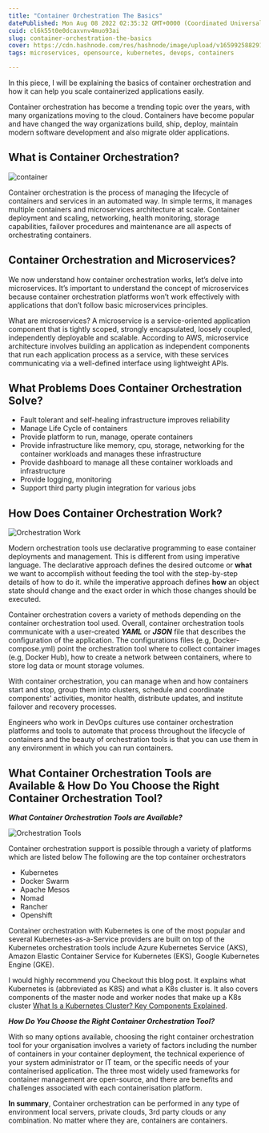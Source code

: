 ```yaml
---
title: "Container Orchestration The Basics"
datePublished: Mon Aug 08 2022 02:35:32 GMT+0000 (Coordinated Universal Time)
cuid: cl6k55t0e0dcaxvnv4muo93ai
slug: container-orchestration-the-basics
cover: https://cdn.hashnode.com/res/hashnode/image/upload/v1659925882913/fgQw71ga2.jpeg
tags: microservices, opensource, kubernetes, devops, containers

---
```


In this piece, I will be explaining the basics of container orchestration and how it can help you scale containerized applications easily.

Container orchestration has become a trending topic over the years, with many organizations moving to the cloud. Containers have become popular and have changed the way organizations build, ship, deploy, maintain modern software development and also migrate older applications.

## What is Container Orchestration?

![container](https://dev-to-uploads.s3.amazonaws.com/uploads/articles/nqfeernizjh8lbz949ub.jpg)

Container orchestration is the process of managing the lifecycle of containers and services in an automated way. In simple terms, it manages multiple containers and microservices architecture at scale. Container deployment and scaling, networking, health monitoring, storage capabilities, failover procedures and maintenance are all aspects of orchestrating containers.

## Container Orchestration and Microservices?

We now understand how container orchestration works, let’s delve into microservices. It’s important to understand the concept of microservices because container orchestration platforms won’t work effectively with applications that don’t follow basic microservices principles.

What are microservices? A microservice is a service-oriented application component that is tightly scoped, strongly encapsulated, loosely coupled, independently deployable and scalable. According to AWS, microservice architecture involves building an application as independent components that run each application process as a service, with these services communicating via a well-defined interface using lightweight APIs.

## What Problems Does Container Orchestration Solve?

- Fault tolerant and self-healing infrastructure improves reliability
- Manage Life Cycle of containers
- Provide platform to run, manage, operate containers
- Provide infrastructure like memory, cpu, storage, networking for the container workloads
and manages these infrastructure
- Provide dashboard to manage all these container workloads and infrastructure
- Provide logging, monitoring
- Support third party plugin integration for various jobs

## How Does Container Orchestration Work?

![Orchestration Work](https://dev-to-uploads.s3.amazonaws.com/uploads/articles/o1r5w5dxs2nq7d3ygtwd.jpg)

Modern orchestration tools use declarative programming to ease container deployments and management. This is different from using imperative language. The declarative approach defines the desired outcome or **what** we want to accomplish without feeding the tool with the step-by-step details of how to do it. while the imperative approach defines **how** an object state should change and the exact order in which those changes should be executed.

Container orchestration covers a variety of methods depending on the container orchestration tool used. Overall, container orchestration tools communicate with a user-created **_YAML_** or **_JSON_** file that describes the configuration of the application. The configurations files (e.g, Docker-compose.yml) point the orchestration tool where to collect container images (e.g, Docker Hub), how to create a network between containers, where to store log data or mount storage volumes. 

With container orchestration, you can manage when and how containers start and stop, group them into clusters, schedule and coordinate components' activities, monitor health, distribute updates, and institute failover and recovery processes.

Engineers who work in DevOps cultures use container orchestration platforms and tools to automate that process throughout the lifecycle of containers and the beauty of orchestration tools is that you can use them in any environment in which you can run containers.

## What Container Orchestration Tools are Available & How Do You Choose the Right Container Orchestration Tool?

**_What Container Orchestration Tools are Available?_**

![Orchestration Tools](https://dev-to-uploads.s3.amazonaws.com/uploads/articles/vszddumvvrw2n43atgq1.jpg)

Container orchestration support is possible through a variety of platforms which are listed below
The following are the top container orchestrators
- Kubernetes
- Docker Swarm
- Apache Mesos
- Nomad
- Rancher
- Openshift

Container orchestration with Kubernetes is one of the most popular and several Kubernetes-as-a-Service providers are built on top of the Kubernetes orchestration tools include Azure Kubernetes Service (AKS), Amazon Elastic Container Service for Kubernetes (EKS), Google Kubernetes Engine (GKE).

I would highly recommend you Checkout this blog post. It explains what Kubernetes is (abbreviated as K8S) and what a K8s cluster is. It also covers components of the master node and worker nodes that make up a K8s cluster [What Is a Kubernetes Cluster? Key Components Explained](https://spacelift.io/blog/kubernetes-cluster).

**_How Do You Choose the Right Container Orchestration Tool?_**

With so many options available, choosing the right container orchestration tool for your organisation involves a variety of factors including the number of containers in your container deployment, the technical experience of your system administrator or IT team, or the specific needs of your containerised application. The three most widely used frameworks for container management are open-source, and there are benefits and challenges associated with each containerisation platform.

**In summary**, Container orchestration can be performed in any type of environment local servers, private clouds, 3rd party clouds or any combination. No matter where they are, containers are containers.